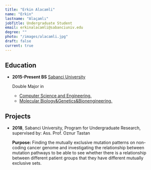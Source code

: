 ```yaml
---
title: "Erkin Alacamli"
name: "Erkin"
lastname: "Alaçamlı"
jobTitle: Undergraduate Student
email: erkinalacamli@sabanciuniv.edu
degree: ""
photo: "/images/alacamli.jpg"
draft: false
current: true
---
```


## Education

* **2015-Present BS** [Sabanci University](https://sabanciuniv.edu/en/)
    
    Double Major in 
    * [Computer Science and Engineering.](https://cs.sabanciuniv.edu/en/education/undergraduate)
    * [Molecular Biology&Genetics&Bionengineering.](https://bio.sabanciuniv.edu/en/education/undergraduate)

## Projects

* **2018**, Sabanci University, Program for Undergraduate Research, supervised by: Ass. Prof. Oznur Tastan

    **Purpose:** Finding the mutually exclusive mutation patterns on non-coding cancer genome and investigating the relationship between mutation pathways to be able to see whether there is a relationship between different patient groups that they have different mutually exclusive sets.